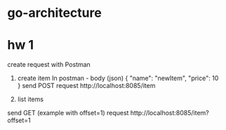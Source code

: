 # go-architecture

# hw 1
 
create request with Postman

1) create item 
In postman -  body (json)
{
     "name": "newItem",
      "price": 10   
}
send POST request http://localhost:8085/item

2) list items

send GET (example with offset=1) request http://localhost:8085/item?offset=1 